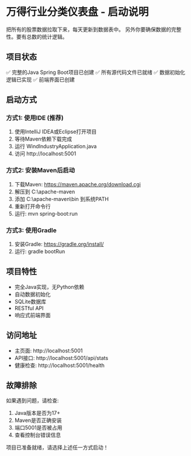 # 万得行业分类仪表盘 - 启动说明

把所有的股票数据拉取下来，每天更新到数据表中。
另外你要确保数据的完整性。要有总数的统计逻辑。


## 项目状态
✅ 完整的Java Spring Boot项目已创建
✅ 所有源代码文件已就绪
✅ 数据初始化逻辑已实现
✅ 前端界面已创建

## 启动方式

### 方式1: 使用IDE (推荐)
1. 使用IntelliJ IDEA或Eclipse打开项目
2. 等待Maven依赖下载完成
3. 运行 WindIndustryApplication.java
4. 访问 http://localhost:5001

### 方式2: 安装Maven后启动
1. 下载Maven: https://maven.apache.org/download.cgi
2. 解压到 C:\apache-maven
3. 添加 C:\apache-maven\bin 到系统PATH
4. 重新打开命令行
5. 运行: mvn spring-boot:run

### 方式3: 使用Gradle
1. 安装Gradle: https://gradle.org/install/
2. 运行: gradle bootRun

## 项目特性
- 完全Java实现，无Python依赖
- 自动数据初始化
- SQLite数据库
- RESTful API
- 响应式前端界面

## 访问地址
- 主页面: http://localhost:5001
- API接口: http://localhost:5001/api/stats
- 健康检查: http://localhost:5001/health

## 故障排除
如果遇到问题，请检查:
1. Java版本是否为17+
2. Maven是否正确安装
3. 端口5001是否被占用
4. 查看控制台错误信息

项目已准备就绪，请选择上述任一方式启动！
